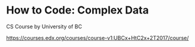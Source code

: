 # How to Code: Complex Data

CS Course by University of BC

https://courses.edx.org/courses/course-v1:UBCx+HtC2x+2T2017/course/
